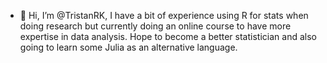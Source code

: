 - 👋 Hi, I’m @TristanRK, I have a bit of experience using R for stats when doing research but currently doing an online course to
have more expertise in data analysis. Hope to become a better statistician and also going to learn some Julia as an alternative 
language.

<!---
TristanRK/TristanRK is a ✨ special ✨ repository because its `README.md` (this file) appears on your GitHub profile.
You can click the Preview link to take a look at your changes.
--->
